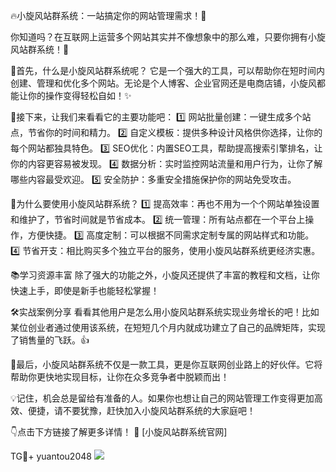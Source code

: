 🔥小旋风站群系统：一站搞定你的网站管理需求！🚀

你知道吗？在互联网上运营多个网站其实并不像想象中的那么难，只要你拥有小旋风站群系统！🌟

🌈首先，什么是小旋风站群系统呢？
它是一个强大的工具，可以帮助你在短时间内创建、管理和优化多个网站。无论是个人博客、企业官网还是电商店铺，小旋风都能让你的操作变得轻松自如！✨

💼接下来，让我们来看看它的主要功能吧：
1️⃣ 网站批量创建：一键生成多个站点，节省你的时间和精力。
2️⃣ 自定义模板：提供多种设计风格供你选择，让你的每个网站都独具特色。
3️⃣ SEO优化：内置SEO工具，帮助提高搜索引擎排名，让你的内容更容易被发现。
4️⃣ 数据分析：实时监控网站流量和用户行为，让你了解哪些内容最受欢迎。
5️⃣ 安全防护：多重安全措施保护你的网站免受攻击。

🎯为什么要使用小旋风站群系统？
1️⃣ 提高效率：再也不用为一个个网站单独设置和维护了，节省时间就是节省成本。
2️⃣ 统一管理：所有站点都在一个平台上操作，方便快捷。
3️⃣ 高度定制：可以根据不同需求定制专属的网站样式和功能。
4️⃣ 节省开支：相比购买多个独立平台的服务，使用小旋风站群系统更经济实惠。

📚学习资源丰富
除了强大的功能之外，小旋风还提供了丰富的教程和文档，让你快速上手，即使是新手也能轻松掌握！

🛠️实战案例分享
看看其他用户是怎么用小旋风站群系统实现业务增长的吧！比如某位创业者通过使用该系统，在短短几个月内就成功建立了自己的品牌矩阵，实现了销售量的飞跃。👍

🎉最后，小旋风站群系统不仅是一款工具，更是你互联网创业路上的好伙伴。它将帮助你更快地实现目标，让你在众多竞争者中脱颖而出！

💡记住，机会总是留给有准备的人。如果你也想让自己的网站管理工作变得更加高效、便捷，请不要犹豫，赶快加入小旋风站群系统的大家庭吧！

👇点击下方链接了解更多详情！
🔗 [小旋风站群系统官网]

TG💪+ yuantou2048  ![](https://github.com/user-attachments/assets/42a5a4a5-fea9-4a1d-8aa0-73e57e430cca)